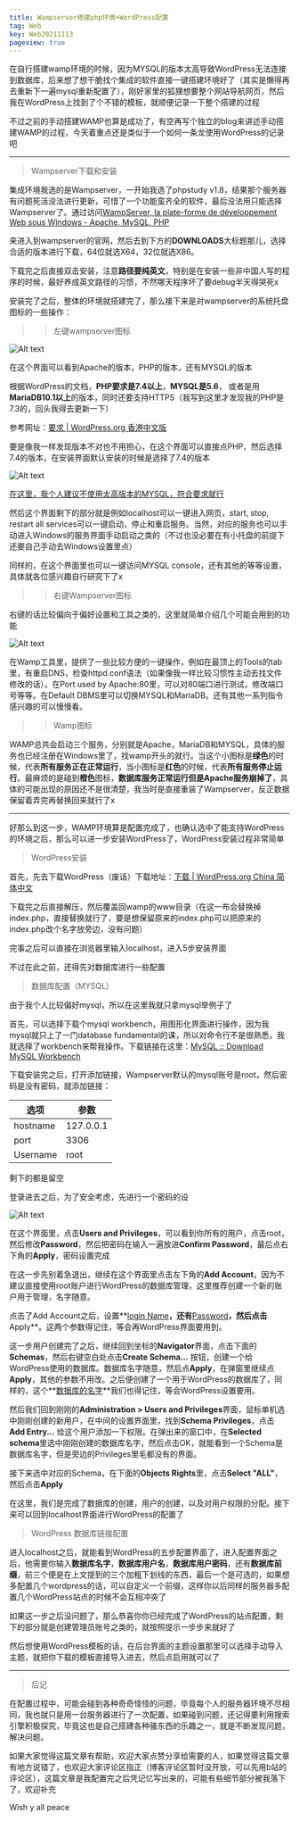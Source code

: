 ```yaml
---
title: Wampserver搭建php环境+WordPress配置
tag: Web
key: Web20211113
pageview: true
---
```


在自行搭建wamp环境的时候，因为MYSQL的版本太高导致WordPress无法连接到数据库，后来想了想干脆找个集成的软件直接一键搭建环境好了（其实是懒得再去重新下一遍mysql重新配置了），刚好家里的狐狸想要整个网站导航网页，然后我在WordPress上找到了个不错的模板，就顺便记录一下整个搭建的过程

不过之前的手动搭建WAMP也算是成功了，有空再写个独立的blog来讲述手动搭建WAMP的过程，今天着重点还是类似于一个如何一条龙使用WordPress的记录吧
<!--more-->

---

> Wampserver下载和安装

集成环境我选的是Wampserver，一开始我选了phpstudy v1.8，结果那个服务器有问题死活没法进行更新，可惜了一个功能蛮齐全的软件，最后没法用只能选择Wampserver了。通过访问[WampServer, la plate-forme de développement Web sous Windows - Apache, MySQL, PHP](https://www.wampserver.com/en/)

来进入到wampserver的官网，然后去到下方的**DOWNLOADS**大标题那儿，选择合适的版本进行下载，64位就选X64，32位就选X86。

下载完之后直接双击安装，注意**路径要纯英文**，特别是在安装一些非中国人写的程序的时候，最好养成英文路径的习惯，不然哪天程序坏了要debug半天得哭死x

安装完了之后，整体的环境就搭建完了，那么接下来是对wampserver的系统托盘图标的一些操作：

> > 左键wampserver图标

![Alt text](/assets/images/2021-11-13/1.png "wampserver界面")

在这个界面可以看到Apache的版本，PHP的版本，还有MYSQL的版本

根据WordPress的文档，**PHP要求是7.4以上**，**MYSQL是5.6**， 或者是用**MariaDB10.1以上**的版本，同时还要支持HTTPS（我写到这里才发现我的PHP是7.3的，回头我得去更新一下）

参考网址：[要求 | WordPress.org 香港中文版](https://zh-hk.wordpress.org/about/requirements/)

要是像我一样发现版本不对也不用担心，在这个界面可以直接点PHP，然后选择7.4的版本，在安装界面默认安装的时候是选择了7.4的版本

![Alt text](/assets/images/2021-11-13/2.png "PHP版本选择")

<u>在这里，我个人建议不使用太高版本的MYSQL，符合要求就行</u>

然后这个界面剩下的部分就是例如localhost可以一键进入网页，start, stop, restart all services可以一键启动，停止和重启服务。当然，对应的服务也可以手动进入Windows的服务界面手动启动之类的（不过也没必要在有小托盘的前提下还要自己手动去Windows设置里点）

同样的，在这个界面里也可以一键访问MYSQL console，还有其他的等等设置，具体就各位感兴趣自行研究下了x

> > 右键Wampserver图标

右键的话比较偏向于偏好设置和工具之类的，这里就简单介绍几个可能会用到的功能

![Alt text](/assets/images/2021-11-13/3.png "Wamp 工具")

在Wamp工具里，提供了一些比较方便的一键操作，例如在最顶上的Tools的tab里，有重启DNS，检查httpd.conf语法（如果像我一样比较习惯性主动去找文件修改的话）。在Port used by Apache:80里，可以对80端口进行测试，修改端口号等等。在Default DBMS里可以切换MYSQL和MariaDB。还有其他一系列指令感兴趣的可以慢慢看。

> > Wamp图标

WAMP总共会启动三个服务，分别就是Apache，MariaDB和MYSQL，具体的服务也已经注册在Windows里了，找wamp开头的就行。当这个小图标是**绿色**的时候，代表**所有服务正在正常运行**，当小图标是**红色**的时候，代表**所有服务停止运行**。最麻烦的是碰到**橙色**图标，**数据库服务正常运行但是Apache服务崩掉了**，具体的可能出现的原因还不是很清楚，我当时是直接重装了Wampserver，反正数据保留着弄完再替换回来就行了x

---

好那么到这一步，WAMP环境算是配置完成了，也确认选中了能支持WordPress的环境之后，那么可以进一步安装WordPress了，WordPress安装过程非常简单

> WordPress安装

首先，先去下载WordPress（废话）下载地址：[下载 | WordPress.org China 简体中文](https://cn.wordpress.org/download/)

下载完之后直接解压，然后覆盖回wamp的www目录（在这一布会替换掉index.php，直接替换就行了，要是想保留原来的index.php可以把原来的index.php改个名字放旁边，没有问题）

完事之后可以直接在浏览器里输入localhost，进入5步安装界面

不过在此之前，还得先对数据库进行一些配置

> 数据库配置（MYSQL）

由于我个人比较偏好mysql，所以在这里我就只拿mysql举例子了

首先，可以选择下载个mysql workbench，用图形化界面进行操作，因为我mysql就只上了一门database fundamental的课，所以对命令行不是很熟悉，我就选择了workbench来帮我操作。下载链接在这里：[MySQL :: Download MySQL Workbench](https://dev.mysql.com/downloads/workbench/)

下载安装完之后，打开添加链接，Wampserver默认的mysql账号是root，然后密码是没有密码，就添加链接：

| 选项     | 参数      |
| -------- | --------- |
| hostname | 127.0.0.1 |
| port     | 3306      |
| Username | root      |

剩下的都是留空

登录进去之后，为了安全考虑，先进行一个密码的设

![Alt text](/assets/images/2021-11-13/4.png "Administration界面")

在这个界面里，点击**Users and Privileges**，可以看到你所有的用户，点击root，然后修改**Password**，然后把密码在输入一遍放进**Confirm Password**，最后点右下角的**Apply**，密码设置完成

在这一步先别着急退出，继续在这个界面里点击左下角的**Add Account**，因为不建议直接使用root账户进行WordPress的数据库管理，这里推荐创建一个新的账户用于管理，名字随意。

点击了Add Account之后，设置**<u>login Name</u>**，还有**<u>Password</u>**，然后点击**Apply**。这两个参数得记住，等会再WordPress界面要用到。

这一步用户创建完了之后，继续回到坐标的**Navigator**界面，点击下面的**Schemas**，然后右键空白处点击**Create Schema...** 按钮，创建一个给WordPress使用的数据库。数据库名字随意，然后点**Apply**，在弹窗里继续点**Apply**，其他的参数不用改。之后便创建了一个用于WordPress的数据库了，同样的，这个**<u>数据库的名字</u>**我们也得记住，等会WordPress设置要用。

然后我们回到刚刚的**Administration > Users and Privileges**界面，鼠标单机选中刚刚创建的新用户，在中间的设置界面里，找到**Schema Privileges**，点击**Add Entry...** 给这个用户添加一下权限。在弹出来的窗口中，在**Selected schema**里选中刚刚创建的数据库名字，然后点击OK，就能看到一个Schema是数据库名字，但是旁边的Privileges里毛都没有的界面。

接下来选中对应的Schema，在下面的**Objects Rights**里，点击**Select "ALL"**，然后点击**Apply**

在这里，我们是完成了数据库的创建，用户的创建，以及对用户权限的分配。接下来可以回到localhost界面进行WordPress的配置了

> WordPress 数据库链接配置

进入localhost之后，就能看到WordPress的五步配置界面了，进入配置界面之后，他需要你输入**数据库名字**，**数据库用户名**，**数据库用户密码**，还有**数据库前缀**，前三个便是在上文提到的三个加粗下划线的东西，最后一个是可选的，如果想多配置几个wordpress的话，可以自定义一个前缀，这样你以后同样的服务器多配置几个WordPress站点的时候不会互相冲突了

如果这一步之后没问题了，那么恭喜你你已经完成了WordPress的站点配置，剩下的部分就是创建管理员账号之类的，就按照提示一步步来就好了

然后想使用WordPress模板的话，在后台界面的主题设置那里可以选择手动导入主题，就把你下载的模板直接导入进去，然后点启用就可以了

---

> 后记

在配置过程中，可能会碰到各种奇奇怪怪的问题，毕竟每个人的服务器环境不尽相同，我也就只是用一台服务器进行了一次配置，如果碰到问题，还记得要利用搜索引擎积极探究，毕竟这也是自己搭建各种骚东西的乐趣之一，就是不断发现问题，解决问题。

如果大家觉得这篇文章有帮助，欢迎大家点赞分享给需要的人，如果觉得这篇文章有地方说错了，也欢迎大家评论区指正（博客评论区暂时没开放，可以先用b站的评论区），这篇文章是我配置完之后凭记忆写出来的，可能有些细节部分被我落下了，欢迎补充

Wish y all peace